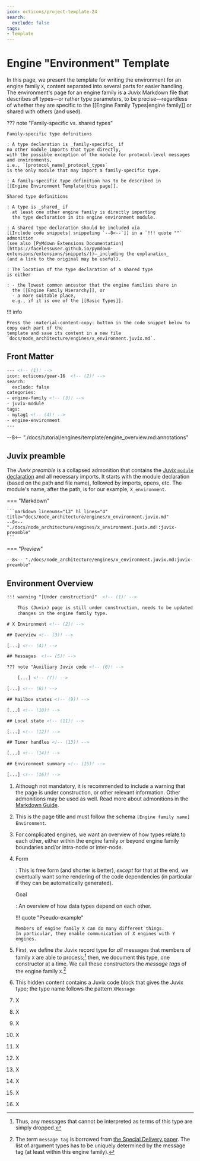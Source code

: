 ```yaml
---
icon: octicons/project-template-24
search:
  exclude: false
tags:
- template
---
```


<!-- Do not delete the following link since it contains the base document for this page: https://raw.githubusercontent.com/anoma/nspec/c61eb3d4e2733ad5712155beabe5e80a6aaff59d/docs/tutorial/engines/template/engine_environment.juvix.md?token=GHSAT0AAAAAACVOLA35IMRBAMF7POUITPSGZWX6GJQ
-->

# Engine "Environment" Template

In this page, we present the template for writing the environment for an engine
family `X`, content separated into several parts for easier handling. The
environment's page for an engine family is a Juvix Markdown file that describes
_all_ types—or rather type parameters, to be precise—regardless of whether they
are specific to the [[Engine Family Types|engine family]] or shared with others
(and used).

??? note "Family-specific vs. shared types"

    Family-specific type definitions

    : A type declaration is _family-specific_ if
    no other module imports that type directly,
    with the possible exception of the module for protocol-level messages and environments,
    i.e., `[protocol_name]_protocol_types`
    is the only module that may ímport a family-specific type.

    : A family-specific type definition has to be described in
    [[Engine Environment Template|this page]].

    Shared type definitions

    : A type is _shared_ if
      at least one other engine family is directly importing
      the type declaration in its engine environment module.

    : A shared type declaration should be included via
    [[Include code snippets| snippeting `--8<--`]] in a `!!! quote ""` admonition
    (see also [PyMdown Extensions Documentation](https://facelessuser.github.io/pymdown-extensions/extensions/snippets/))—_including the explanation_
    (and a link to the original may be useful).

    : The location of the type declaration of a shared type
    is either

    : - the lowest common ancestor that the engine families share in
      the [[Engine Family Hierarchy]], or
      - a more suitable place,
      e.g., if it is one of the [[Basic Types]].


!!! info

    Press the :material-content-copy: button in the code snippet below to copy each part of the
    template and save its content in a new file
    `docs/node_architecture/engines/x_environment.juvix.md`.


## Front Matter

```html linenums="1" title="docs/node_architecture/engines/x_environment.juvix.md"
--- <!-- (1)! -->
icon: octicons/gear-16  <!-- (2)! -->
search:
  exclude: false
categories:
- engine-family <!-- (3)! -->
- juvix-module
tags:
- mytag1 <!-- (4)! -->
- engine-environment
---
```

--8<-- "./docs/tutorial/engines/template/engine_overview.md:annotations"

## Juvix preamble

The _Juvix preamble_ is a collapsed admonition that contains the [Juvix `module` declaration](https://docs.juvix.org/latest/reference/language/modules.html)
and all necessary imports. It starts with the module declaration (based on the path and file name), followed by imports, opens, etc. The module's name, after the path, is for our example, `X_environment`.

=== "Markdown"

    ```markdown linenums="13" hl_lines="4" title="docs/node_architecture/engines/x_environment.juvix.md"
    --8<-- "./docs/node_architecture/engines/x_environment.juvix.md!:juvix-preamble"
    ```

=== "Preview"

    --8<-- "./docs/node_architecture/engines/x_environment.juvix.md:juvix-preamble"


## Environment Overview

```html linenums="1" linenums="21" title="x_environment.juvix.md"
!!! warning "[Under construction]"  <!-- (1)! -->

    This (Juvix) page is still under construction, needs to be updated with the latest
    changes in the engine family type.

# X Environment <!-- (2)! -->

## Overview <!-- (3)! -->

[...] <!-- (4)! -->

## Messages  <!-- (5)! -->

??? note "Auxiliary Juvix code <!-- (6)! -->

    [...] <!-- (7)! -->

[...] <!-- (8)! -->

## Mailbox states <!-- (9)! -->

[...] <!-- (10)! -->

## Local state <!-- (11)! -->

[...] <!-- (12)! -->

## Timer handles <!-- (13)! -->

[...] <!-- (14)! -->

## Environment summary <!-- (15)! -->

[...] <!-- (16)! -->

```

1. Although not mandatory, it is recommended to include a warning that the page
  is under construction, or other relevant information. Other admonitions may
  be used as well. Read more about admonitions in the
  [Markdown Guide](https://squidfunk.github.io/mkdocs-material/reference/admonitions/).

2. This is the page title and must follow the schema `[Engine family name] Environment`.

3. For complicated engines, we want an overview of how types relate to each
  other, either within the engine family or beyond engine family boundaries
  and/or intra-node or inter-node.

4.  Form

    : This is free form (and shorter is better), _except_ for that
    at the end, we eventually want some rendering of the code dependencies
    (in particular if they can be automatically generated).

    Goal

    : An overview of how data types depend on each other.

    !!! quote "Pseudo-example"

        Members of engine family X can do many different things.
        In particular, they enable communication of X engines with Y engines.

5.  First, we define _the_ Juvix record type for _all_ messages that members of
  family `X` are able to process;[^2] then, we document this type, one
  constructor at a time. We call these constructors the _message tags_ of the
  engine family `X`.[^2--0]

6. This hidden content contains a Juvix code block that gives the Juvix type;
   the type name follows the pattern `XMessage`

7. X

8. X

9. X

10. X

11. X

12. X

13. X

14. X

15. X

16. X



<!-- footnotes -->

[^2]: Thus, any messages that cannot be interpreted as
    terms of this type are simply dropped.

[^2--0]: The term `message tag` is borrowed from
  [the Special Delivery paper](https://dl.acm.org/doi/abs/10.1145/3607832).
  The list of argument types has to be uniquely determined by
  the message tag (at least within this engine family).


[^2-0]: There is no syntax highlighting, yet,
        but we want snippeting to help reach consistency
        and avoid copy and paste errors.

[^3]: The purpose of timers should be explained already
      in the engine overview in broad terms.